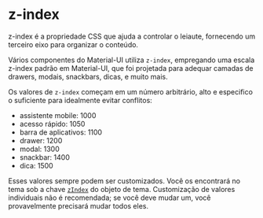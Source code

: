 # z-index

<p class="description">z-index é a propriedade CSS que ajuda a controlar o leiaute, fornecendo um terceiro eixo para organizar o conteúdo.</p>

Vários componentes do Material-UI utiliza `z-index`, empregando uma escala z-index padrão em Material-UI, que foi projetada para adequar camadas de drawers, modais, snackbars, dicas, e muito mais.

Os valores de `z-index` começam em um número arbitrário, alto e especifico o suficiente para idealmente evitar conflitos:

- assistente mobile: 1000
- acesso rápido: 1050
- barra de aplicativos: 1100
- drawer: 1200
- modal: 1300
- snackbar: 1400
- dica: 1500

Esses valores sempre podem ser customizados. Você os encontrará no tema sob a chave [`zIndex`](/material-ui/customization/default-theme/?expand-path=$.zIndex) do objeto de tema. Customização de valores individuais não é recomendada; se você deve mudar um, você provavelmente precisará mudar todos eles.
